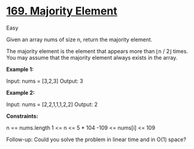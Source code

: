 # [169. Majority Element](https://leetcode.com/problems/majority-element/)
Easy

Given an array nums of size n, return the majority element.

The majority element is the element that appears more than ⌊n / 2⌋ times. You may assume that the majority element always exists in the array.


__Example 1:__

Input: nums = [3,2,3]
Output: 3

__Example 2:__

Input: nums = [2,2,1,1,1,2,2]
Output: 2
 

__Constraints:__

n == nums.length
1 <= n <= 5 * 104
-109 <= nums[i] <= 109
 

Follow-up: Could you solve the problem in linear time and in O(1) space?